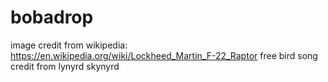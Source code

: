 # bobadrop
image credit from wikipedia: https://en.wikipedia.org/wiki/Lockheed_Martin_F-22_Raptor
free bird song credit from lynyrd skynyrd
